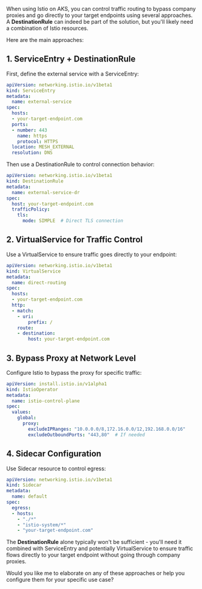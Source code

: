 When using Istio on AKS, you can control traffic routing to bypass company proxies and go directly to your target endpoints using several approaches. A **DestinationRule** can indeed be part of the solution, but you'll likely need a combination of Istio resources.

Here are the main approaches:

## 1. ServiceEntry + DestinationRule
First, define the external service with a ServiceEntry:

```yaml
apiVersion: networking.istio.io/v1beta1
kind: ServiceEntry
metadata:
  name: external-service
spec:
  hosts:
  - your-target-endpoint.com
  ports:
  - number: 443
    name: https
    protocol: HTTPS
  location: MESH_EXTERNAL
  resolution: DNS
```

Then use a DestinationRule to control connection behavior:

```yaml
apiVersion: networking.istio.io/v1beta1
kind: DestinationRule
metadata:
  name: external-service-dr
spec:
  host: your-target-endpoint.com
  trafficPolicy:
    tls:
      mode: SIMPLE  # Direct TLS connection
```

## 2. VirtualService for Traffic Control
Use a VirtualService to ensure traffic goes directly to your endpoint:

```yaml
apiVersion: networking.istio.io/v1beta1
kind: VirtualService
metadata:
  name: direct-routing
spec:
  hosts:
  - your-target-endpoint.com
  http:
  - match:
    - uri:
        prefix: /
    route:
    - destination:
        host: your-target-endpoint.com
```

## 3. Bypass Proxy at Network Level
Configure Istio to bypass the proxy for specific traffic:

```yaml
apiVersion: install.istio.io/v1alpha1
kind: IstioOperator
metadata:
  name: istio-control-plane
spec:
  values:
    global:
      proxy:
        excludeIPRanges: "10.0.0.0/8,172.16.0.0/12,192.168.0.0/16"
        excludeOutboundPorts: "443,80"  # If needed
```

## 4. Sidecar Configuration
Use Sidecar resource to control egress:

```yaml
apiVersion: networking.istio.io/v1beta1
kind: Sidecar
metadata:
  name: default
spec:
  egress:
  - hosts:
    - "./*"
    - "istio-system/*"
    - "your-target-endpoint.com"
```

The **DestinationRule** alone typically won't be sufficient - you'll need it combined with ServiceEntry and potentially VirtualService to ensure traffic flows directly to your target endpoint without going through company proxies.

Would you like me to elaborate on any of these approaches or help you configure them for your specific use case?